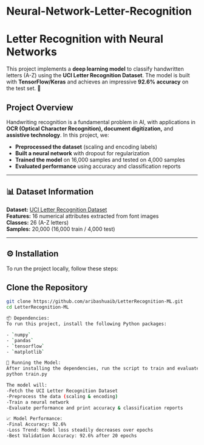 # Neural-Network-Letter-Recognition
# Letter Recognition with Neural Networks

This project implements a **deep learning model** to classify handwritten letters (A-Z) using the **UCI Letter Recognition Dataset**. The model is built with **TensorFlow/Keras** and achieves an impressive **92.6% accuracy** on the test set. 🚀  

## Project Overview

Handwriting recognition is a fundamental problem in AI, with applications in **OCR (Optical Character Recognition), document digitization,** and **assistive technology**. In this project, we:  

- **Preprocessed the dataset** (scaling and encoding labels)  
- **Built a neural network** with dropout for regularization  
- **Trained the model** on 16,000 samples and tested on 4,000 samples  
- **Evaluated performance** using accuracy and classification reports  

---

## 📊 Dataset Information  

**Dataset:** [UCI Letter Recognition Dataset](https://archive.ics.uci.edu/ml/datasets/Letter+Recognition)  
**Features:** 16 numerical attributes extracted from font images  
**Classes:** 26 (A-Z letters)  
**Samples:** 20,000 (16,000 train / 4,000 test)  

---

## ⚙️ Installation  

To run the project locally, follow these steps:  
## Clone the Repository  
```sh
git clone https://github.com/aribashuaib/LetterRecognition-ML.git
cd LetterRecognition-ML

📦 Dependencies:
To run this project, install the following Python packages:

- `numpy`
- `pandas`
- `tensorflow`
- `matplotlib`

🚀 Running the Model:
After installing the dependencies, run the script to train and evaluate the model:
python train.py

The model will:
-Fetch the UCI Letter Recognition Dataset
-Preprocess the data (scaling & encoding)
-Train a neural network
-Evaluate performance and print accuracy & classification reports

📈 Model Performance:
-Final Accuracy: 92.6%
-Loss Trend: Model loss steadily decreases over epochs
-Best Validation Accuracy: 92.6% after 20 epochs



